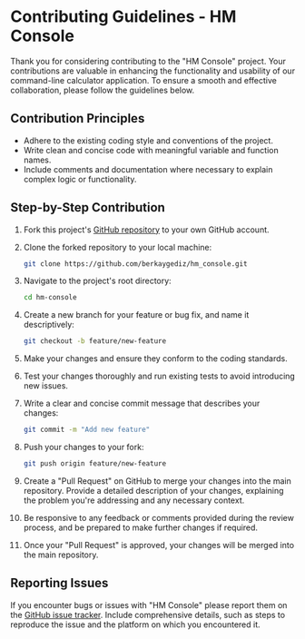 # Contributing Guidelines - HM Console

Thank you for considering contributing to the "HM Console" project. Your contributions are valuable in enhancing the functionality and usability of our command-line calculator application. To ensure a smooth and effective collaboration, please follow the guidelines below.

## Contribution Principles

- Adhere to the existing coding style and conventions of the project.
- Write clean and concise code with meaningful variable and function names.
- Include comments and documentation where necessary to explain complex logic or functionality.

## Step-by-Step Contribution

1. Fork this project's [GitHub repository](https://github.com/berkaygediz/hm_console) to your own GitHub account.

2. Clone the forked repository to your local machine:

   ```bash
   git clone https://github.com/berkaygediz/hm_console.git
   ```

3. Navigate to the project's root directory:

   ```bash
   cd hm-console
   ```

4. Create a new branch for your feature or bug fix, and name it descriptively:

   ```bash
   git checkout -b feature/new-feature
   ```

5. Make your changes and ensure they conform to the coding standards.

6. Test your changes thoroughly and run existing tests to avoid introducing new issues.

7. Write a clear and concise commit message that describes your changes:

   ```bash
   git commit -m "Add new feature"
   ```

8. Push your changes to your fork:

   ```bash
   git push origin feature/new-feature
   ```

9. Create a "Pull Request" on GitHub to merge your changes into the main repository. Provide a detailed description of your changes, explaining the problem you're addressing and any necessary context.

10. Be responsive to any feedback or comments provided during the review process, and be prepared to make further changes if required.

11. Once your "Pull Request" is approved, your changes will be merged into the main repository.

## Reporting Issues

If you encounter bugs or issues with "HM Console" please report them on the [GitHub issue tracker](https://github.com/berkaygediz/hm_console/issues). Include comprehensive details, such as steps to reproduce the issue and the platform on which you encountered it.
